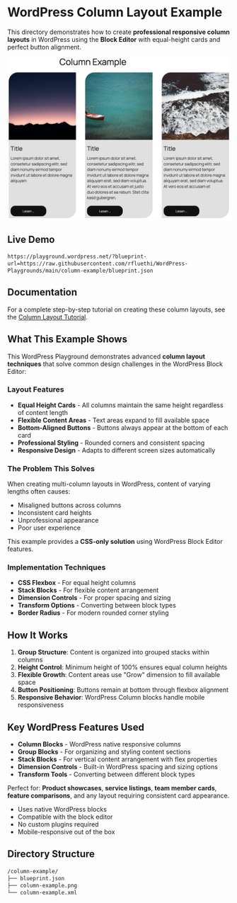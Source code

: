 
# WordPress Column Layout Example

This directory demonstrates how to create **professional responsive column layouts** in WordPress using the **Block Editor** with equal-height cards and perfect button alignment.

![Column Example](column-example.png)

## Live Demo

```url
https://playground.wordpress.net/?blueprint-url=https://raw.githubusercontent.com/rfluethi/WordPress-Playgrounds/main/column-example/blueprint.json
```

## Documentation

For a complete step-by-step tutorial on creating these column layouts, see the [Column Layout Tutorial](column-example-tutorial.md).

## What This Example Shows

This WordPress Playground demonstrates advanced **column layout techniques** that solve common design challenges in the WordPress Block Editor:

### Layout Features

- **Equal Height Cards** - All columns maintain the same height regardless of content length
- **Flexible Content Areas** - Text areas expand to fill available space
- **Bottom-Aligned Buttons** - Buttons always appear at the bottom of each card
- **Professional Styling** - Rounded corners and consistent spacing
- **Responsive Design** - Adapts to different screen sizes automatically

### The Problem This Solves

When creating multi-column layouts in WordPress, content of varying lengths often causes:
- Misaligned buttons across columns
- Inconsistent card heights
- Unprofessional appearance
- Poor user experience

This example provides a **CSS-only solution** using WordPress Block Editor features.

### Implementation Techniques

- **CSS Flexbox** - For equal height columns
- **Stack Blocks** - For flexible content arrangement
- **Dimension Controls** - For proper spacing and sizing
- **Transform Options** - Converting between block types
- **Border Radius** - For modern rounded corner styling

## How It Works

1. **Group Structure**: Content is organized into grouped stacks within columns
2. **Height Control**: Minimum height of 100% ensures equal column heights
3. **Flexible Growth**: Content areas use "Grow" dimension to fill available space
4. **Button Positioning**: Buttons remain at bottom through flexbox alignment
5. **Responsive Behavior**: WordPress Column blocks handle mobile responsiveness

## Key WordPress Features Used

- **Column Blocks** - WordPress native responsive columns
- **Group Blocks** - For organizing and styling content sections
- **Stack Blocks** - For vertical content arrangement with flex properties
- **Dimension Controls** - Built-in WordPress spacing and sizing options
- **Transform Tools** - Converting between different block types

Perfect for: **Product showcases**, **service listings**, **team member cards**, **feature comparisons**, and any layout requiring consistent card appearance.

- Uses native WordPress blocks
- Compatible with the block editor
- No custom plugins required
- Mobile-responsive out of the box

## Directory Structure

```text
/column-example/
├── blueprint.json
├── column-example.png
└── column-example.xml
```
